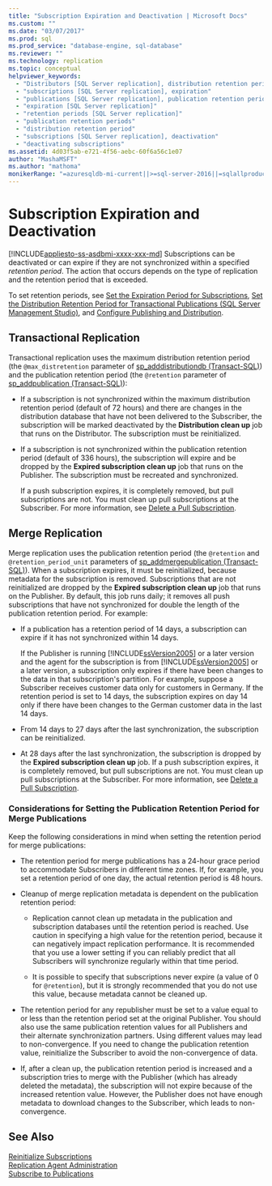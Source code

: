 ```yaml
---
title: "Subscription Expiration and Deactivation | Microsoft Docs"
ms.custom: ""
ms.date: "03/07/2017"
ms.prod: sql
ms.prod_service: "database-engine, sql-database"
ms.reviewer: ""
ms.technology: replication
ms.topic: conceptual
helpviewer_keywords: 
  - "Distributors [SQL Server replication], distribution retention period"
  - "subscriptions [SQL Server replication], expiration"
  - "publications [SQL Server replication], publication retention periods"
  - "expiration [SQL Server replication]"
  - "retention periods [SQL Server replication]"
  - "publication retention periods"
  - "distribution retention period"
  - "subscriptions [SQL Server replication], deactivation"
  - "deactivating subscriptions"
ms.assetid: 4d03f5ab-e721-4f56-aebc-60f6a56c1e07
author: "MashaMSFT"
ms.author: "mathoma"
monikerRange: "=azuresqldb-mi-current||>=sql-server-2016||=sqlallproducts-allversions"
---
```

# Subscription Expiration and Deactivation
[!INCLUDE[appliesto-ss-asdbmi-xxxx-xxx-md](../../includes/appliesto-ss-asdbmi-xxxx-xxx-md.md)]
  Subscriptions can be deactivated or can expire if they are not synchronized within a specified *retention period*. The action that occurs depends on the type of replication and the retention period that is exceeded.  
  
 To set retention periods, see [Set the Expiration Period for Subscriptions](../../relational-databases/replication/publish/set-the-expiration-period-for-subscriptions.md), [Set the Distribution Retention Period for Transactional Publications &#40;SQL Server Management Studio&#41;](../../relational-databases/replication/set-distribution-retention-period-for-transactional-publications.md), and [Configure Publishing and Distribution](../../relational-databases/replication/configure-publishing-and-distribution.md).  
  
## Transactional Replication  
 Transactional replication uses the maximum distribution retention period (the `@max_distretention` parameter of [sp_adddistributiondb &#40;Transact-SQL&#41;](../../relational-databases/system-stored-procedures/sp-adddistributiondb-transact-sql.md)) and the publication retention period (the `@retention` parameter of [sp_addpublication &#40;Transact-SQL&#41;](../../relational-databases/system-stored-procedures/sp-addpublication-transact-sql.md)):  
  
-   If a subscription is not synchronized within the maximum distribution retention period (default of 72 hours) and there are changes in the distribution database that have not been delivered to the Subscriber, the subscription will be marked deactivated by the **Distribution clean up** job that runs on the Distributor. The subscription must be reinitialized.  
  
-   If a subscription is not synchronized within the publication retention period (default of 336 hours), the subscription will expire and be dropped by the **Expired subscription clean up** job that runs on the Publisher. The subscription must be recreated and synchronized.  
  
     If a push subscription expires, it is completely removed, but pull subscriptions are not. You must clean up pull subscriptions at the Subscriber. For more information, see [Delete a Pull Subscription](../../relational-databases/replication/delete-a-pull-subscription.md).  
  
## Merge Replication  
 Merge replication uses the publication retention period (the `@retention` and `@retention_period_unit` parameters of [sp_addmergepublication &#40;Transact-SQL&#41;](../../relational-databases/system-stored-procedures/sp-addmergepublication-transact-sql.md)). When a subscription expires, it must be reinitialized, because metadata for the subscription is removed. Subscriptions that are not reinitialized are dropped by the **Expired subscription clean up** job that runs on the Publisher. By default, this job runs daily; it removes all push subscriptions that have not synchronized for double the length of the publication retention period. For example:  
  
-   If a publication has a retention period of 14 days, a subscription can expire if it has not synchronized within 14 days.  
  
     If the Publisher is running [!INCLUDE[ssVersion2005](../../includes/ssversion2005-md.md)] or a later version and the agent for the subscription is from [!INCLUDE[ssVersion2005](../../includes/ssversion2005-md.md)] or a later version, a subscription only expires if there have been changes to the data in that subscription's partition. For example, suppose a Subscriber receives customer data only for customers in Germany. If the retention period is set to 14 days, the subscription expires on day 14 only if there have been changes to the German customer data in the last 14 days.  
  
-   From 14 days to 27 days after the last synchronization, the subscription can be reinitialized.  
  
-   At 28 days after the last synchronization, the subscription is dropped by the **Expired subscription clean up** job. If a push subscription expires, it is completely removed, but pull subscriptions are not. You must clean up pull subscriptions at the Subscriber. For more information, see [Delete a Pull Subscription](../../relational-databases/replication/delete-a-pull-subscription.md).  
  
### Considerations for Setting the Publication Retention Period for Merge Publications  
 Keep the following considerations in mind when setting the retention period for merge publications:  
  
-   The retention period for merge publications has a 24-hour grace period to accommodate Subscribers in different time zones. If, for example, you set a retention period of one day, the actual retention period is 48 hours.  
  
-   Cleanup of merge replication metadata is dependent on the publication retention period:  
  
    -   Replication cannot clean up metadata in the publication and subscription databases until the retention period is reached. Use caution in specifying a high value for the retention period, because it can negatively impact replication performance. It is recommended that you use a lower setting if you can reliably predict that all Subscribers will synchronize regularly within that time period.  
  
    -   It is possible to specify that subscriptions never expire (a value of 0 for `@retention`), but it is strongly recommended that you do not use this value, because metadata cannot be cleaned up.  
  
-   The retention period for any republisher must be set to a value equal to or less than the retention period set at the original Publisher. You should also use the same publication retention values for all Publishers and their alternate synchronization partners. Using different values may lead to non-convergence. If you need to change the publication retention value, reinitialize the Subscriber to avoid the non-convergence of data.  
  
-   If, after a clean up, the publication retention period is increased and a subscription tries to merge with the Publisher (which has already deleted the metadata), the subscription will not expire because of the increased retention value. However, the Publisher does not have enough metadata to download changes to the Subscriber, which leads to non-convergence.  
  
## See Also  
 [Reinitialize Subscriptions](../../relational-databases/replication/reinitialize-subscriptions.md)   
 [Replication Agent Administration](../../relational-databases/replication/agents/replication-agent-administration.md)   
 [Subscribe to Publications](../../relational-databases/replication/subscribe-to-publications.md)  
  
  
